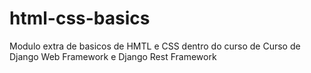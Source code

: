 # html-css-basics
Modulo extra de basicos de HMTL e CSS dentro do curso de Curso de Django Web Framework e Django Rest Framework
